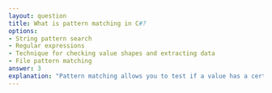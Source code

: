 ```yaml
---
layout: question
title: What is pattern matching in C#?
options:
- String pattern search
- Regular expressions
- Technique for checking value shapes and extracting data
- File pattern matching
answer: 3
explanation: "Pattern matching allows you to test if a value has a certain shape and extract information from the value when it does."
---
```


